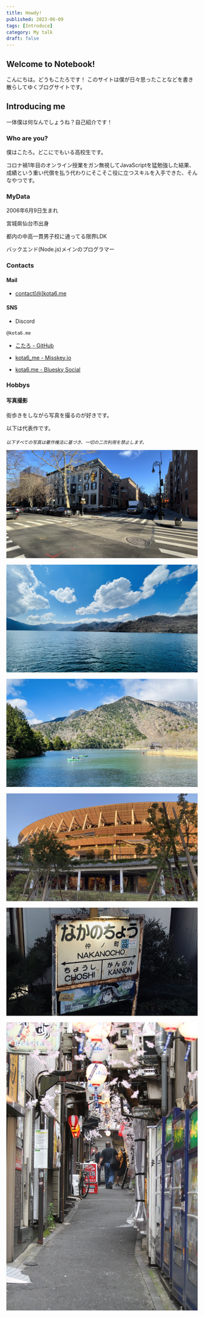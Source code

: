 ```yaml
---
title: Howdy!
published: 2023-06-09
tags: [Introduce]
category: My talk
draft: false
---
```


## Welcome to Notebook!

こんにちは。どうもこたろです！
このサイトは僕が日々思ったことなどを書き散らしてゆくブログサイトです。

## Introducing me

一体僕は何なんでしょうね？自己紹介です！

### Who are you?
僕はこたろ。どこにでもいる高校生です。

コロナ禍1年目のオンライン授業をガン無視してJavaScriptを猛勉強した結果、成績という重い代償を払う代わりにそこそこ役に立つスキルを入手できた、そんなやつです。

### MyData
2006年6月9日生まれ

宮城県仙台市出身

都内の中高一貫男子校に通ってる限界LDK

バックエンド(Node.js)メインのプログラマー

### Contacts

#### Mail
- [contact\[@\]kota6.me](mailto:contact@kota6.me)

#### SNS
- Discord
```txt
@kota6.me
```

- [こたろ - GitHub](https://github.com/kota6-me)

- [kota6_me - Misskey.io](https://misskey.io/@kota6_me)

- [kota6.me - Bluesky Social](https://bsky.app/profile/kota6.me)

### Hobbys

#### 写真撮影

街歩きをしながら写真を撮るのが好きです。

以下は代表作です。

<sub>*以下すべての写真は著作権法に基づき、一切の二次利用を禁止します。*</sub>

![A Normal Day of Brooklyn](IMG_0673_Original.jpg)

![Chuzenjiko lake](IMG_2126_Original.jpg)

![This isn't a default wallpaper of macOS](IMG_2172_Original.jpg)

![National Stadium - Japan](IMG_2720_Original.jpg)

![Old plate of station name](IMG_3188_Original.jpg)

![Japanese narrow alley](IMG_5615_Original.jpg)